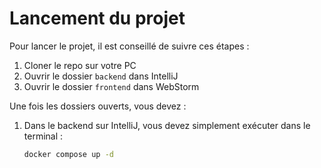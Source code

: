# Lancement du projet

Pour lancer le projet, il est conseillé de suivre ces étapes :

1. Cloner le repo sur votre PC
2. Ouvrir le dossier `backend` dans IntelliJ
3. Ouvrir le dossier `frontend` dans WebStorm

Une fois les dossiers ouverts, vous devez :

1. Dans le backend sur IntelliJ, vous devez simplement exécuter dans le terminal :

   ```bash
   docker compose up -d
